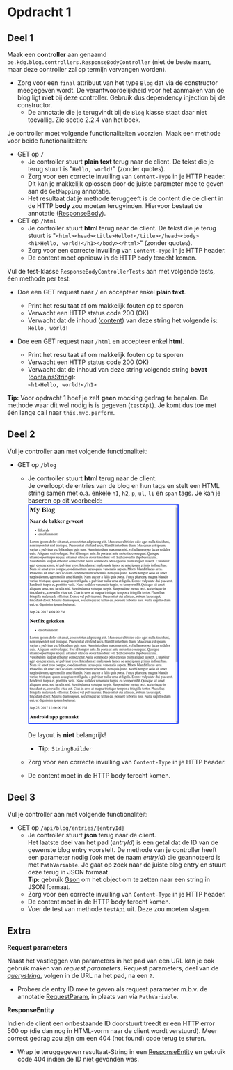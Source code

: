 Opdracht 1
==
Deel 1
--
Maak een **controller** aan genaamd `be.kdg.blog.controllers.ResponseBodyController` (niet de beste naam, maar deze controller zal op termijn vervangen worden).

* Zorg voor een `final` attribuut van het type `Blog` dat via de constructor meegegeven wordt. De verantwoordelijkheid voor het aanmaken van de blog ligt **niet** bij deze controller. Gebruik dus dependency injection bij de constructor.
    * De annotatie die je terugvindt bij de `Blog` klasse staat daar niet toevallig. Zie sectie 2.2.4 van het boek.

Je controller moet volgende functionaliteiten voorzien. Maak een methode voor beide functionaliteiten:

* GET op `/`
    * Je controller stuurt **plain text** terug naar de client. De tekst die je terug stuurt is "`Hello, world!`" (zonder quotes).
    * Zorg voor een correcte invulling van `Content-Type` in je HTTP header. Dit kan je makkelijk oplossen door de juiste parameter mee te geven aan de `GetMapping` annotatie.
    * Het resultaat dat je methode teruggeeft is de content die de client in de HTTP **body** zou moeten terugvinden. Hiervoor bestaat de annotatie ([ResponseBody](https://docs.spring.io/spring/docs/current/javadoc-api/org/springframework/web/bind/annotation/ResponseBody.html)).
* GET op `/html`
    * Je controller stuurt **html** terug naar de client. De tekst die je terug stuurt is "`<html><head><title>Hello!</title></head><body><h1>Hello, world!</h1></body></html>`" (zonder quotes).
    * Zorg voor een correcte invulling van `Content-Type` in je HTTP header.
    * De content moet opnieuw in de HTTP body terecht komen.

Vul de test-klasse `ResponseBodyControllerTests` aan met volgende tests, één methode per test:

* Doe een GET request naar `/` en accepteer enkel **plain text**.
    * Print het resultaat af om makkelijk fouten op te sporen
    * Verwacht een HTTP status code 200 (OK)
    * Verwacht dat de inhoud ([content](https://docs.spring.io/spring/docs/current/javadoc-api/org/springframework/test/web/servlet/result/MockMvcResultMatchers.html#content--)) van deze string het volgende is:  
      `Hello, world!`

* Doe een GET request naar `/html` en accepteer enkel **html**.
    * Print het resultaat af om makkelijk fouten op te sporen
    * Verwacht een HTTP status code 200 (OK)
    * Verwacht dat de inhoud van deze string volgende string **bevat** ([containsString](http://hamcrest.org/JavaHamcrest/javadoc/1.3/org/hamcrest/Matchers.html#containsString(java.lang.String))):  
      `<h1>Hello, world!</h1>`

__**Tip:**__ Voor opdracht 1 hoef je zelf **geen** mocking gedrag te bepalen. De methode waar dit wel nodig is is gegeven (`testApi`). Je komt dus toe met één lange call naar `this.mvc.perform`.

Deel 2
--
Vul je controller aan met volgende functionaliteit:

* GET op `/blog`
    * Je controller stuurt **html** terug naar de client.  
      Je overloopt de entries van de blog en hun tags en stelt een HTML string samen met o.a. enkele `h1`, `h2`, `p`, `ul`, `li` en `span` tags. Je kan je baseren op dit voorbeeld:
      ![Screenshot HTML](/images/image1.png?raw=true "HTML voorstelling in Chrome")
      
      De layout is **niet** belangrijk!
        * __**Tip:**__ `StringBuilder`
    * Zorg voor een correcte invulling van `Content-Type` in je HTTP header.
    * De content moet in de HTTP body terecht komen. 

Deel 3
--
Vul je controller aan met volgende functionaliteit:

* GET op `/api/blog/entries/{entryId}`
    * Je controller stuurt **json** terug naar de client.  
      Het laatste deel van het pad (*entryId*) is een getal dat de ID van de gewenste blog entry voorstelt. De methode van je controller heeft een parameter nodig (ook met de naam *entryId*) die geannoteerd is met `PathVariable`.
      Je gaat op zoek naar de juiste blog entry en stuurt deze terug in JSON formaat.  
      __**Tip:**__ gebruik [Gson](http://www.javadoc.io/doc/com.google.code.gson/gson/2.8.2) om het object om te zetten naar een string in JSON formaat.
    * Zorg voor een correcte invulling van `Content-Type` in je HTTP header.
    * De content moet in de HTTP body terecht komen.
    * Voer de test van methode `testApi` uit. Deze zou moeten slagen.

Extra
--
__**Request parameters**__

Naast het vastleggen van parameters in het pad van een URL kan je ook gebruik maken van *request parameters*. Request parameters, deel van de *[querystring](https://nl.wikipedia.org/wiki/Querystring)*, volgen in de URL na het pad, na een `?`.
* Probeer de entry ID mee te geven als request parameter m.b.v. de annotatie [RequestParam](https://docs.spring.io/spring/docs/current/javadoc-api/org/springframework/web/bind/annotation/RequestParam.html), in plaats van via `PathVariable`.

__**ResponseEntity**__

Indien de client een onbestaande ID doorstuurt treedt er een HTTP error 500 op (die dan nog in HTML-vorm naar de client wordt verstuurd). Meer correct gedrag zou zijn om een 404 (not found) code terug te sturen.
* Wrap je teruggegeven resultaat-String in een [ResponseEntity](https://docs.spring.io/spring/docs/current/javadoc-api/org/springframework/http/ResponseEntity.html) en gebruik code 404 indien de ID niet gevonden was.
